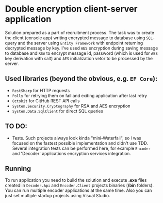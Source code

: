 # Double encryption client-server application
Solution prepared as a part of recruitment process. The task was to create the client (console app) writing encrypted message to database using `SQL`-query and the server using `Entity Framework` with endpoint returning decrypted message by key. I've used `AES` encryption during saving message to database and `RSA` to encrypt message id, password (which is used for `AES` key derivation with salt) and `AES` initialization vetor to be processed by the server.

## Used libraries (beyond the obvious, e.g. `EF Core`):
- `RestSharp` for HTTP requests
- `Polly` for retrying them on fail and exiting application after last retry
- `Octokit` for GitHub REST API calls
- `System.Security.Cryptography` for RSA and AES encryption
- `System.Data.SqlClient` for direct SQL queries

## TO DO:
- Tests. Such projects always look kinda "mini-Waterfall", so I was focused on the fastest possible implementation and didn't use TDD. Several integration tests can be performed here, for example `Encoder` and 'Decoder' applications encryption services integration.

## Running
To run application you need to build the solution and execute **.exe** files created in `Decoder.Api` and `Encoder.Client` projects binaries (**/bin** folders). You can run multiple encoder applications at the same time. Also you can just set multiple startup projects using Visual Studio.

